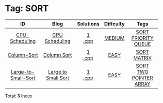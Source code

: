 
# Tag: SORT
| ID | Blog | Solutions | Diffculty | Tags |
|:----:|:----:|:-------:|:----:|:----:|
| [CPU-Scheduling](https://binarysearch.com/problems/CPU-Scheduling) | [CPU Scheduling](https://helloacm.com/single-core-cpu-scheduling-algorithm-by-using-a-priority-queue/) | [1](https://github.com/DoctorLai/ACM/tree/master/binarysearch/CPU-Scheduling)<br/>[.cpp](https://github.com/DoctorLai/ACM/blob/master/binarysearch/.cpp.md)<BR/> | [MEDIUM](https://github.com/DoctorLai/ACM/blob/master/binarysearch/MEDIUM.md) | [SORT](https://github.com/DoctorLai/ACM/blob/master/binarysearch/SORT.md)<BR/>[PRIORITY QUEUE](https://github.com/DoctorLai/ACM/blob/master/binarysearch/PRIORITY%20QUEUE.md)<BR/> |
| [Column-Sort](https://binarysearch.com/problems/Column-Sort) | [Column Sort](https://helloacm.com/algorithm-to-sort-the-columns-of-a-matrix-using-transpose/) | [1](https://github.com/DoctorLai/ACM/tree/master/binarysearch/Column-Sort)<br/>[.cpp](https://github.com/DoctorLai/ACM/blob/master/binarysearch/.cpp.md)<BR/> | [EASY](https://github.com/DoctorLai/ACM/blob/master/binarysearch/EASY.md) | [SORT](https://github.com/DoctorLai/ACM/blob/master/binarysearch/SORT.md)<BR/>[MATRIX](https://github.com/DoctorLai/ACM/blob/master/binarysearch/MATRIX.md)<BR/> |
| [Large-to-Small-Sort](https://binarysearch.com/problems/Large-to-Small-Sort) | [Large to Small Sort](https://helloacm.com/large-to-small-sorting-algorithm-using-two-pointer/) | [1](https://github.com/DoctorLai/ACM/tree/master/binarysearch/Large-to-Small-Sort)<br/>[.cpp](https://github.com/DoctorLai/ACM/blob/master/binarysearch/.cpp.md)<BR/> | [EASY](https://github.com/DoctorLai/ACM/blob/master/binarysearch/EASY.md) | [SORT](https://github.com/DoctorLai/ACM/blob/master/binarysearch/SORT.md)<BR/>[TWO POINTER](https://github.com/DoctorLai/ACM/blob/master/binarysearch/TWO%20POINTER.md)<BR/>[ARRAY](https://github.com/DoctorLai/ACM/blob/master/binarysearch/ARRAY.md)<BR/> |

Total: **3**
[Index](https://github.com/DoctorLai/ACM/blob/master/binarysearch/README.md)